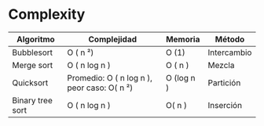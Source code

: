 # Complexity

| Algoritmo        | Complejidad                                        | Memoria      | Método      |
|------------------|----------------------------------------------------|--------------|-------------|
| Bubblesort       | O ( n ²)                                           | O (1)        | Intercambio |
| Merge sort       | O ( n   log   n )                                  | O ( n )      | Mezcla      |
| Quicksort        | Promedio:   O ( n   log   n ),  peor caso: O( n ²) | O (log   n ) | Partición   |
| Binary tree sort | O ( n   log   n )                                  | O( n )       | Inserción   |